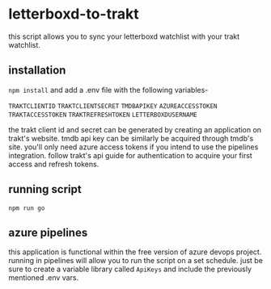 # letterboxd-to-trakt
this script allows you to sync your letterboxd watchlist with your trakt watchlist. 

## installation 
`npm install` and add a .env file with the following variables-

`TRAKTCLIENTID`
`TRAKTCLIENTSECRET`
`TMDBAPIKEY`
`AZUREACCESSTOKEN`
`TRAKTACCESSTOKEN`
`TRAKTREFRESHTOKEN`
`LETTERBOXDUSERNAME`

the trakt client id and secret can be generated by creating an application on trakt's website. tmdb api key can be similarly be acquired through tmdb's site. you'll only need azure access tokens if you intend to use the pipelines integration. follow trakt's api guide for authentication to acquire your first access and refresh tokens.

## running script
`npm run go`

## azure pipelines
this application is functional within the free version of azure devops project. running in pipelines will allow you to run the script on a set schedule. just be sure to create a variable library called `ApiKeys` and include the previously mentioned .env vars.